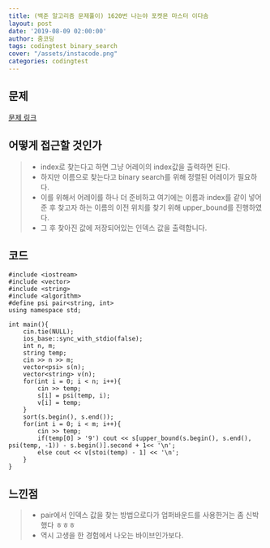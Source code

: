 ```yaml
---
title: (백준 알고리즘 문제풀이) 1620번 나는야 포켓몬 마스터 이다솜
layout: post
date: '2019-08-09 02:00:00'
author: 줌코딩
tags: codingtest binary_search
cover: "/assets/instacode.png"
categories: codingtest
---
```


## 문제

[문제 링크](https://www.acmicpc.net/problem/1620)

## 어떻게 접근할 것인가

>* index로 찾는다고 하면 그냥 어레이의 index값을 출력하면 된다.
>* 하지만 이름으로 찾는다고 binary search를 위해 정렬된 어레이가 필요하다.
>* 이를 위해서 어레이를 하나 더 준비하고 여기에는 이름과 index를 같이 넣어준 후 찾고자 하는 이름의 이전 위치를 찾기 위해 upper_bound를 진행하였다.
>* 그 후 찾아진 값에 저장되어있는 인덱스 값을 출력합니다.

## 코드

    #include <iostream>
    #include <vector>
    #include <string>
    #include <algorithm>
    #define psi pair<string, int>
    using namespace std;

    int main(){
        cin.tie(NULL);
        ios_base::sync_with_stdio(false);
        int n, m;
        string temp;
        cin >> n >> m;
        vector<psi> s(n); 
        vector<string> v(n);
        for(int i = 0; i < n; i++){
            cin >> temp;
            s[i] = psi(temp, i);
            v[i] = temp;
        }
        sort(s.begin(), s.end());
        for(int i = 0; i < m; i++){
            cin >> temp;
            if(temp[0] > '9') cout << s[upper_bound(s.begin(), s.end(), psi(temp, -1)) - s.begin()].second + 1<< '\n';
            else cout << v[stoi(temp) - 1] << '\n'; 
        }
    }

## 느낀점

>* pair에서 인덱스 값을 찾는 방법으로다가 업퍼바운드를 사용한거는 좀 신박했다 ㅎㅎㅎ
>* 역시 고생을 한 경험에서 나오는 바이브인가보다.
